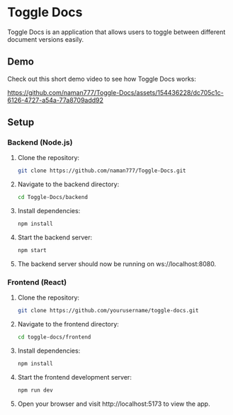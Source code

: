 # Toggle Docs

Toggle Docs is an application that allows users to toggle between different document versions easily.

## Demo

Check out this short demo video to see how Toggle Docs works:

https://github.com/naman777/Toggle-Docs/assets/154436228/dc705c1c-6126-4727-a54a-77a8709add92





## Setup

### Backend (Node.js)

1. Clone the repository:

    ```bash
    git clone https://github.com/naman777/Toggle-Docs.git
    ```

2. Navigate to the backend directory:

    ```bash
    cd Toggle-Docs/backend
    ```

3. Install dependencies:

    ```bash
    npm install
    ```

4. Start the backend server:

    ```bash
    npm start
    ```

5. The backend server should now be running on ws://localhost:8080.

### Frontend (React)

1. Clone the repository:

    ```bash
    git clone https://github.com/yourusername/toggle-docs.git
    ```

2. Navigate to the frontend directory:

    ```bash
    cd toggle-docs/frontend
    ```

3. Install dependencies:

    ```bash
    npm install
    ```

4. Start the frontend development server:

    ```bash
    npm run dev
    ```

5. Open your browser and visit http://localhost:5173 to view the app.

